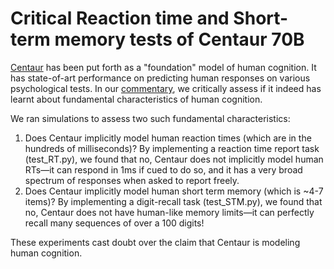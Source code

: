 # Critical Reaction time and Short-term memory tests of Centaur 70B

[Centaur](https://huggingface.co/marcelbinz/Llama-3.1-Centaur-70B) has been put forth as a "foundation" model of human cognition. It has state-of-art performance on predicting human responses on various psychological tests. In our [commentary](https://osf.io/preprints/psyarxiv/v9w37_v2), we critically assess if it indeed has learnt about fundamental characteristics of human cognition. 

We ran simulations to assess two such fundamental characteristics:
1. Does Centaur implicitly model human reaction times (which are in the hundreds of milliseconds)? By implementing a reaction time report task (test_RT.py), we found that no, Centaur does not implicitly model human RTs—it can respond in 1ms if cued to do so, and it has a very broad spectrum of responses when asked to report freely.
2. Does Centaur implicitly model human short term memory (which is ~4-7 items)? By implementing a digit-recall task (test_STM.py), we found that no, Centaur does not have human-like memory limits—it can perfectly recall many sequences of over a 100 digits!

These experiments cast doubt over the claim that Centaur is modeling human cognition.